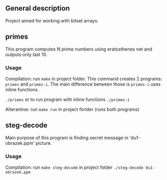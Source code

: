 ## General description
Project aimed for working with bitset arrays.

## primes 
This program computes N prime numbers using eratosthenes net and outputs only last 10.

### Usage
Compilation: run `make` in project folder. This command creates 2 programs: `primes` and `primes-i`. The main difference between those is `primes-i` uses inline functions.

<code>./primes</code> 
or to run program with inline functions
<code>./primes-i</code>

Alterantive: run `make run` in project forlder (runs both programs)

## steg-decode
Main purpose of this program is finding secret message in 'du1-obrazek.ppm' picture.

### Usage
Compilation: run `make steg-decode` in project folder
<code>./steg-decode du1-obrazek.ppm</code>


